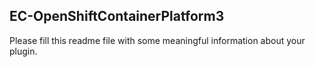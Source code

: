 ## EC-OpenShiftContainerPlatform3

Please fill this readme file with some meaningful information about your plugin.
